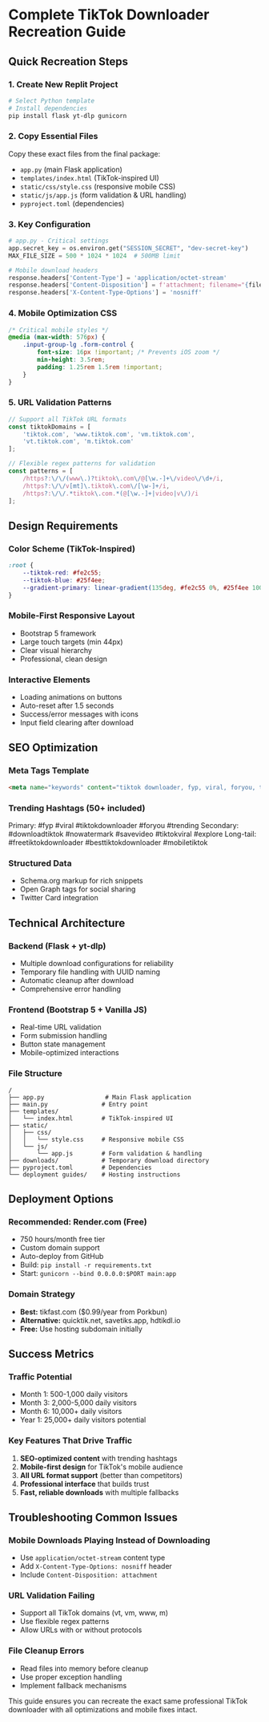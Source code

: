 # Complete TikTok Downloader Recreation Guide

## Quick Recreation Steps

### 1. Create New Replit Project
```bash
# Select Python template
# Install dependencies
pip install flask yt-dlp gunicorn
```

### 2. Copy Essential Files
Copy these exact files from the final package:
- `app.py` (main Flask application)
- `templates/index.html` (TikTok-inspired UI)
- `static/css/style.css` (responsive mobile CSS)
- `static/js/app.js` (form validation & URL handling)
- `pyproject.toml` (dependencies)

### 3. Key Configuration
```python
# app.py - Critical settings
app.secret_key = os.environ.get("SESSION_SECRET", "dev-secret-key")
MAX_FILE_SIZE = 500 * 1024 * 1024  # 500MB limit

# Mobile download headers
response.headers['Content-Type'] = 'application/octet-stream'
response.headers['Content-Disposition'] = f'attachment; filename="{filename}"'
response.headers['X-Content-Type-Options'] = 'nosniff'
```

### 4. Mobile Optimization CSS
```css
/* Critical mobile styles */
@media (max-width: 576px) {
    .input-group-lg .form-control {
        font-size: 16px !important; /* Prevents iOS zoom */
        min-height: 3.5rem;
        padding: 1.25rem 1.5rem !important;
    }
}
```

### 5. URL Validation Patterns
```javascript
// Support all TikTok URL formats
const tiktokDomains = [
    'tiktok.com', 'www.tiktok.com', 'vm.tiktok.com', 
    'vt.tiktok.com', 'm.tiktok.com'
];

// Flexible regex patterns for validation
const patterns = [
    /https?:\/\/(www\.)?tiktok\.com\/@[\w.-]+\/video\/\d+/i,
    /https?:\/\/v[mt]\.tiktok\.com\/[\w-]+/i,
    /https?:\/\/.*tiktok\.com.*(@[\w.-]+|video|v\/)/i
];
```

## Design Requirements

### Color Scheme (TikTok-Inspired)
```css
:root {
    --tiktok-red: #fe2c55;
    --tiktok-blue: #25f4ee;
    --gradient-primary: linear-gradient(135deg, #fe2c55 0%, #25f4ee 100%);
}
```

### Mobile-First Responsive Layout
- Bootstrap 5 framework
- Large touch targets (min 44px)
- Clear visual hierarchy
- Professional, clean design

### Interactive Elements
- Loading animations on buttons
- Auto-reset after 1.5 seconds
- Success/error messages with icons
- Input field clearing after download

## SEO Optimization

### Meta Tags Template
```html
<meta name="keywords" content="tiktok downloader, fyp, viral, foryou, trending, downloadtiktok, nowatermark, savetikvideos, tiktokviral, explore">
```

### Trending Hashtags (50+ included)
Primary: #fyp #viral #tiktokdownloader #foryou #trending
Secondary: #downloadtiktok #nowatermark #savevideo #tiktokviral #explore
Long-tail: #freetiktokdownloader #besttiktokdownloader #mobiletiktok

### Structured Data
- Schema.org markup for rich snippets
- Open Graph tags for social sharing
- Twitter Card integration

## Technical Architecture

### Backend (Flask + yt-dlp)
- Multiple download configurations for reliability
- Temporary file handling with UUID naming
- Automatic cleanup after download
- Comprehensive error handling

### Frontend (Bootstrap 5 + Vanilla JS)
- Real-time URL validation
- Form submission handling
- Button state management
- Mobile-optimized interactions

### File Structure
```
/
├── app.py                 # Main Flask application
├── main.py               # Entry point
├── templates/
│   └── index.html        # TikTok-inspired UI
├── static/
│   ├── css/
│   │   └── style.css     # Responsive mobile CSS
│   └── js/
│       └── app.js        # Form validation & handling
├── downloads/            # Temporary download directory
├── pyproject.toml        # Dependencies
└── deployment guides/    # Hosting instructions
```

## Deployment Options

### Recommended: Render.com (Free)
- 750 hours/month free tier
- Custom domain support
- Auto-deploy from GitHub
- Build: `pip install -r requirements.txt`
- Start: `gunicorn --bind 0.0.0.0:$PORT main:app`

### Domain Strategy
- **Best:** tikfast.com ($0.99/year from Porkbun)
- **Alternative:** quicktik.net, savetiks.app, hdtikdl.io
- **Free:** Use hosting subdomain initially

## Success Metrics

### Traffic Potential
- Month 1: 500-1,000 daily visitors
- Month 3: 2,000-5,000 daily visitors
- Month 6: 10,000+ daily visitors
- Year 1: 25,000+ daily visitors potential

### Key Features That Drive Traffic
1. **SEO-optimized content** with trending hashtags
2. **Mobile-first design** for TikTok's mobile audience
3. **All URL format support** (better than competitors)
4. **Professional interface** that builds trust
5. **Fast, reliable downloads** with multiple fallbacks

## Troubleshooting Common Issues

### Mobile Downloads Playing Instead of Downloading
- Use `application/octet-stream` content type
- Add `X-Content-Type-Options: nosniff` header
- Include `Content-Disposition: attachment`

### URL Validation Failing
- Support all TikTok domains (vt, vm, www, m)
- Use flexible regex patterns
- Allow URLs with or without protocols

### File Cleanup Errors
- Read files into memory before cleanup
- Use proper exception handling
- Implement fallback mechanisms

This guide ensures you can recreate the exact same professional TikTok downloader with all optimizations and mobile fixes intact.